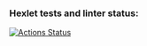 ### Hexlet tests and linter status:
[![Actions Status](https://github.com/dregmar-bot/frontend-project-46/workflows/hexlet-check/badge.svg)](https://github.com/dregmar-bot/frontend-project-46/actions)